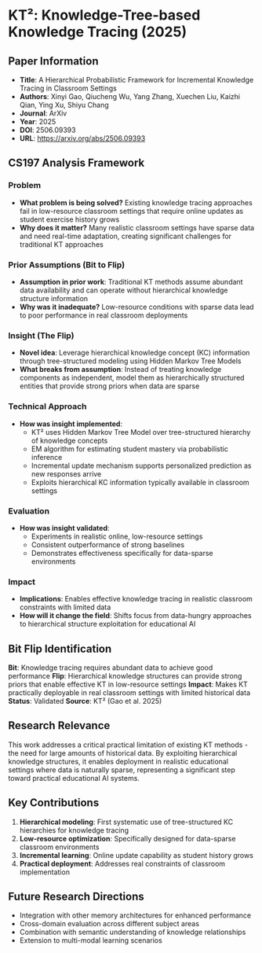 # KT²: Knowledge-Tree-based Knowledge Tracing (2025)

## Paper Information
- **Title**: A Hierarchical Probabilistic Framework for Incremental Knowledge Tracing in Classroom Settings
- **Authors**: Xinyi Gao, Qiucheng Wu, Yang Zhang, Xuechen Liu, Kaizhi Qian, Ying Xu, Shiyu Chang
- **Journal**: ArXiv
- **Year**: 2025
- **DOI**: 2506.09393
- **URL**: https://arxiv.org/abs/2506.09393

## CS197 Analysis Framework

### Problem
- **What problem is being solved?** Existing knowledge tracing approaches fail in low-resource classroom settings that require online updates as student exercise history grows
- **Why does it matter?** Many realistic classroom settings have sparse data and need real-time adaptation, creating significant challenges for traditional KT approaches

### Prior Assumptions (Bit to Flip)
- **Assumption in prior work**: Traditional KT methods assume abundant data availability and can operate without hierarchical knowledge structure information
- **Why was it inadequate?** Low-resource conditions with sparse data lead to poor performance in real classroom deployments

### Insight (The Flip)
- **Novel idea**: Leverage hierarchical knowledge concept (KC) information through tree-structured modeling using Hidden Markov Tree Models
- **What breaks from assumption**: Instead of treating knowledge components as independent, model them as hierarchically structured entities that provide strong priors when data are sparse

### Technical Approach
- **How was insight implemented**: 
  - KT² uses Hidden Markov Tree Model over tree-structured hierarchy of knowledge concepts
  - EM algorithm for estimating student mastery via probabilistic inference
  - Incremental update mechanism supports personalized prediction as new responses arrive
  - Exploits hierarchical KC information typically available in classroom settings

### Evaluation
- **How was insight validated**: 
  - Experiments in realistic online, low-resource settings
  - Consistent outperformance of strong baselines
  - Demonstrates effectiveness specifically for data-sparse environments

### Impact
- **Implications**: Enables effective knowledge tracing in realistic classroom constraints with limited data
- **How will it change the field**: Shifts focus from data-hungry approaches to hierarchical structure exploitation for educational AI

## Bit Flip Identification

**Bit**: Knowledge tracing requires abundant data to achieve good performance
**Flip**: Hierarchical knowledge structures can provide strong priors that enable effective KT in low-resource settings
**Impact**: Makes KT practically deployable in real classroom settings with limited historical data
**Status**: Validated
**Source**: KT² (Gao et al. 2025)

## Research Relevance

This work addresses a critical practical limitation of existing KT methods - the need for large amounts of historical data. By exploiting hierarchical knowledge structures, it enables deployment in realistic educational settings where data is naturally sparse, representing a significant step toward practical educational AI systems.

## Key Contributions

1. **Hierarchical modeling**: First systematic use of tree-structured KC hierarchies for knowledge tracing
2. **Low-resource optimization**: Specifically designed for data-sparse classroom environments
3. **Incremental learning**: Online update capability as student history grows
4. **Practical deployment**: Addresses real constraints of classroom implementation

## Future Research Directions

- Integration with other memory architectures for enhanced performance
- Cross-domain evaluation across different subject areas
- Combination with semantic understanding of knowledge relationships
- Extension to multi-modal learning scenarios